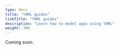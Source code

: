 ```yaml
---
type: docs
title: "YAML guides"
linkTitle: "YAML guides"
description: "Learn how to model apps using YAML"
weight: 300
---
```


Coming soon.